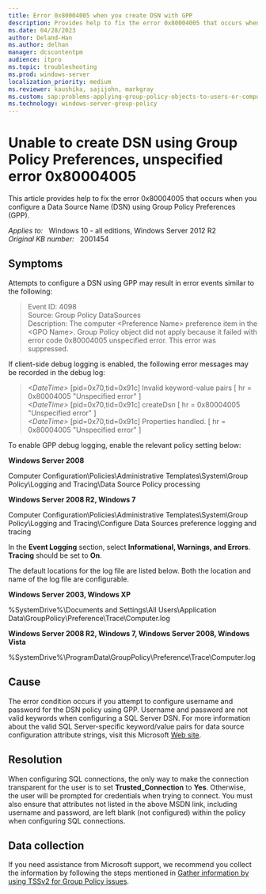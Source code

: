 ```yaml
---
title: Error 0x80004005 when you create DSN with GPP
description: Provides help to fix the error 0x80004005 that occurs when you configure a Data Source Name (DSN) using Group Policy Preferences (GPP).
ms.date: 04/28/2023
author: Deland-Han
ms.author: delhan
manager: dcscontentpm
audience: itpro
ms.topic: troubleshooting
ms.prod: windows-server
localization_priority: medium
ms.reviewer: kaushika, sajijohn, markgray
ms.custom: sap:problems-applying-group-policy-objects-to-users-or-computers, csstroubleshoot
ms.technology: windows-server-group-policy
---
```

# Unable to create DSN using Group Policy Preferences, unspecified error 0x80004005

This article provides help to fix the error 0x80004005 that occurs when you configure a Data Source Name (DSN) using Group Policy Preferences (GPP).

_Applies to:_ &nbsp; Windows 10 - all editions, Windows Server 2012 R2  
_Original KB number:_ &nbsp; 2001454

## Symptoms

Attempts to configure a DSN using GPP may result in error events similar to the following:

> Event ID: 4098  
Source: Group Policy DataSources  
Description: The computer \<Preference Name> preference item in the \<GPO Name>. Group Policy object did not apply because it failed with error code 0x80004005 unspecified error. This error was suppressed. 

If client-side debug logging is enabled, the following error messages may be recorded in the debug log:

> *\<DateTime>* [pid=0x70,tid=0x91c] Invalid keyword-value pairs [ hr = 0x80004005 "Unspecified error" ]  
*\<DateTime>* [pid=0x70,tid=0x91c] createDsn [ hr = 0x80004005 "Unspecified error" ]  
*\<DateTime>* [pid=0x70,tid=0x91c] Properties handled. [ hr = 0x80004005 "Unspecified error" ]

To enable GPP debug logging, enable the relevant policy setting below:

**Windows Server 2008**  

Computer Configuration\Policies\Administrative Templates\System\Group Policy\Logging and Tracing\Data Source Policy processing

**Windows Server 2008 R2, Windows 7**  

Computer Configuration\Policies\Administrative Templates\System\Group Policy\Logging and Tracing\Configure Data Sources preference logging and tracing

In the **Event Logging** section, select **Informational, Warnings, and Errors**. **Tracing** should be set to **On**.

The default locations for the log file are listed below. Both the location and name of the log file are configurable.

**Windows Server 2003, Windows XP**  

%SystemDrive%\Documents and Settings\All Users\Application Data\GroupPolicy\Preference\Trace\Computer.log

**Windows Server 2008 R2, Windows 7, Windows Server 2008, Windows Vista**  

%SystemDrive%\ProgramData\GroupPolicy\Preference\Trace\Computer.log 

## Cause

The error condition occurs if you attempt to configure username and password for the DSN policy using GPP. Username and password are not valid keywords when configuring a SQL Server DSN.
For more information about the valid SQL Server-specific keyword/value pairs for data source configuration attribute strings, visit this Microsoft [Web site](https://msdn.microsoft.com/library/aa177860%28SQL.80%29.aspx).

## Resolution

When configuring SQL connections, the only way to make the connection transparent for the user is to set **Trusted_Connection** to **Yes**. Otherwise, the user will be prompted for credentials when trying to connect.
You must also ensure that attributes not listed in the above MSDN link, including username and password, are left blank (not configured) within the policy when configuring SQL connections.

## Data collection

If you need assistance from Microsoft support, we recommend you collect the information by following the steps mentioned in [Gather information by using TSSv2 for Group Policy issues](../../windows-client/windows-troubleshooters/gather-information-using-tssv2-group-policy.md).
